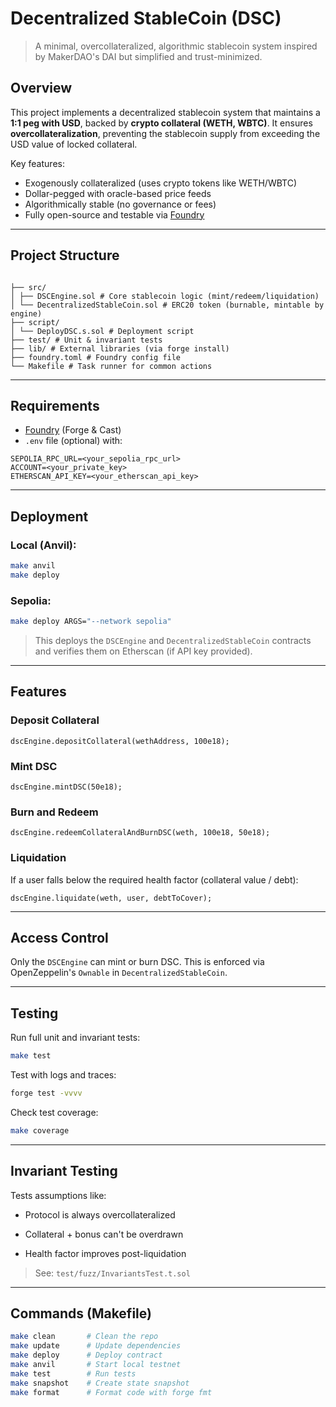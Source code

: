 # Decentralized StableCoin (DSC)

> A minimal, overcollateralized, algorithmic stablecoin system inspired by MakerDAO's DAI but simplified and trust-minimized.

##  Overview

This project implements a decentralized stablecoin system that maintains a **1:1 peg with USD**, backed by **crypto collateral (WETH, WBTC)**. It ensures **overcollateralization**, preventing the stablecoin supply from exceeding the USD value of locked collateral.

Key features:

-  Exogenously collateralized (uses crypto tokens like WETH/WBTC)
-  Dollar-pegged with oracle-based price feeds
-  Algorithmically stable (no governance or fees)
-  Fully open-source and testable via [Foundry](https://book.getfoundry.sh)

---

##  Project Structure


```

├── src/  
│ ├── DSCEngine.sol # Core stablecoin logic (mint/redeem/liquidation)  
│ └── DecentralizedStableCoin.sol # ERC20 token (burnable, mintable by engine)  
├── script/  
│ └── DeployDSC.s.sol # Deployment script  
├── test/ # Unit & invariant tests  
├── lib/ # External libraries (via forge install)  
├── foundry.toml # Foundry config file  
└── Makefile # Task runner for common actions

```

---

##  Requirements

- [Foundry](https://book.getfoundry.sh/getting-started/installation) (Forge & Cast)
- `.env` file (optional) with:

```env
SEPOLIA_RPC_URL=<your_sepolia_rpc_url>
ACCOUNT=<your_private_key>
ETHERSCAN_API_KEY=<your_etherscan_api_key>

```

----------

##  Deployment

### Local (Anvil):

```bash
make anvil
make deploy

```

### Sepolia:

```bash
make deploy ARGS="--network sepolia"

```

> This deploys the `DSCEngine` and `DecentralizedStableCoin` contracts and verifies them on Etherscan (if API key provided).

----------

##  Features

### Deposit Collateral

```solidity
dscEngine.depositCollateral(wethAddress, 100e18);

```

### Mint DSC

```solidity
dscEngine.mintDSC(50e18);

```

### Burn and Redeem

```solidity
dscEngine.redeemCollateralAndBurnDSC(weth, 100e18, 50e18);

```

### Liquidation

If a user falls below the required health factor (collateral value / debt):

```solidity
dscEngine.liquidate(weth, user, debtToCover);

```

----------

##  Access Control

Only the `DSCEngine` can mint or burn DSC. This is enforced via OpenZeppelin's `Ownable` in `DecentralizedStableCoin`.

----------

##  Testing

Run full unit and invariant tests:

```bash
make test

```

Test with logs and traces:

```bash
forge test -vvvv

```

Check test coverage:

```bash
make coverage

```

----------

##  Invariant Testing

Tests assumptions like:

-   Protocol is always overcollateralized
    
-   Collateral + bonus can't be overdrawn
    
-   Health factor improves post-liquidation
    

> See: `test/fuzz/InvariantsTest.t.sol`

----------

##  Commands (Makefile)

```bash
make clean       # Clean the repo
make update      # Update dependencies
make deploy      # Deploy contract
make anvil       # Start local testnet
make test        # Run tests
make snapshot    # Create state snapshot
make format      # Format code with forge fmt

```

